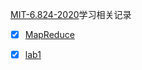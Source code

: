 [MIT-6.824-2020](http://nil.csail.mit.edu/6.824/2020/schedule.html "MIT-6.824-2020")学习相关记录

- [x] [MapReduce](./paper/MapReduce.md)

- [x] [lab1](./lab1_self/lab1.md)